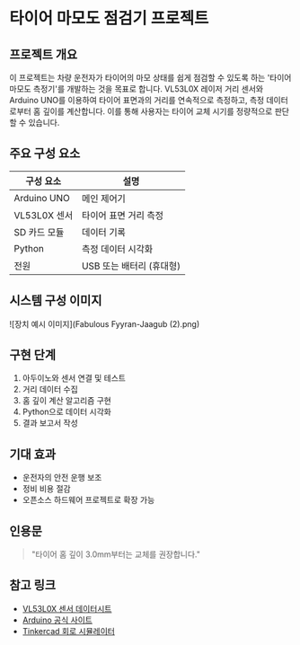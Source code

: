 
# 타이어 마모도 점검기 프로젝트


## 프로젝트 개요
이 프로젝트는 차량 운전자가 타이어의 마모 상태를 쉽게 점검할 수 있도록 하는
'타이어 마모도 측정기'를 개발하는 것을 목표로 합니다.
VL53L0X 레이저 거리 센서와 Arduino UNO를 이용하여
타이어 표면과의 거리를 연속적으로 측정하고, 측정 데이터로부터 홈 깊이를 계산합니다.
이를 통해 사용자는 타이어 교체 시기를 정량적으로 판단할 수 있습니다.

## 주요 구성 요소
| 구성 요소 | 설명 |
|------------|------|
| Arduino UNO | 메인 제어기 |
| VL53L0X 센서 | 타이어 표면 거리 측정 |
| SD 카드 모듈 | 데이터 기록 |
| Python | 측정 데이터 시각화 |
| 전원 | USB 또는 배터리 (휴대형) |

## 시스템 구성 이미지
![장치 예시 이미지](Fabulous Fyyran-Jaagub (2).png)

## 구현 단계
1. 아두이노와 센서 연결 및 테스트
2. 거리 데이터 수집
3. 홈 깊이 계산 알고리즘 구현
4. Python으로 데이터 시각화
5. 결과 보고서 작성

## 기대 효과
- 운전자의 안전 운행 보조  
- 정비 비용 절감  
- 오픈소스 하드웨어 프로젝트로 확장 가능  

## 인용문
>"타이어 홈 깊이 3.0mm부터는 교체를 권장합니다."

## 참고 링크
- [VL53L0X 센서 데이터시트](https://www.st.com/resource/en/datasheet/vl53l0x.pdf)
- [Arduino 공식 사이트](https://www.arduino.cc/)
- [Tinkercad 회로 시뮬레이터](https://www.tinkercad.com/)

